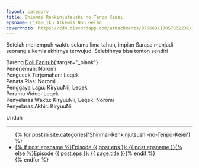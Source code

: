 ```yaml
---
layout: category
title: Shinmai Renkinjutsushi no Tenpo Keiei
epsname: Lika-Liku Alkemis Non Gelar
coverPhoto: https://cdn.discordapp.com/attachments/970663117057032232/1028749977083723867/mpv-shot0150.jpg
---
```


Setelah menempuh waktu selama lima tahun, impian Sarasa menjadi seorang alkemis akhirnya terwujud.
Selebihnya bisa tonton sendiri

Bareng [Doll Fansub](https://www.perpusindo.info/user/Leqek){:target="_blank"}<br>
Penerjemah: Noromi<br>
Pengecek Terjemahan: Leqek<br>
Penata Rias: Noromi<br>
Penggaya Lagu: KiryuuNii, Leqek<br>
Peramu Video: Leqek<br>
Penyelaras Waktu: KiryuuNii, Leqek, Noromi<br>
Penyelaras Akhir: KiryuuNii<br>

Unduh

---
  <ul>
    {% for post in site.categories['Shinmai-Renkinjutsushi-no-Tenpo-Keiei'] %}
  <li><a href="{{ site.baseurl }}{{ post.url }}">{% if post.epsname %}Episode {{ post.eps }}: {{ post.epsname }}{% else %}Episode {{ post.eps }}: {{ page.title }}{% endif %}</a></li>
  {% endfor %}
  </ul>
